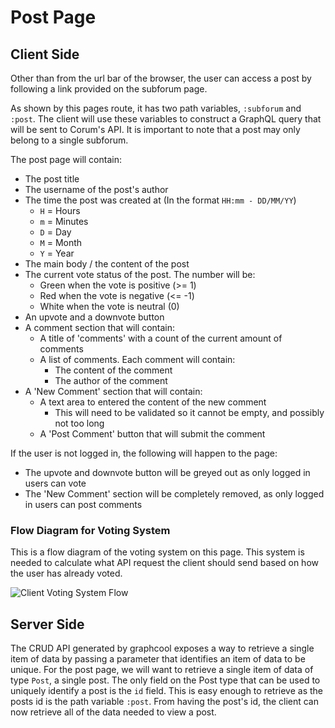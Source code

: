 # Post Page

## Client Side

Other than from the url bar of the browser, the user can access a post by
following a link provided on the subforum page.

As shown by this pages route, it has two path variables, `:subforum` and
`:post`. The client will use these variables to construct a GraphQL query that
will be sent to Corum's API. It is important to note that a post may only belong
to a single subforum.

The post page will contain:

* The post title
* The username of the post's author
* The time the post was created at (In the format `HH:mm - DD/MM/YY`)
  * `H` = Hours
  * `m` = Minutes
  * `D` = Day
  * `M` = Month
  * `Y` = Year
* The main body / the content of the post
* The current vote status of the post. The number will be:
  * Green when the vote is positive (>= 1)
  * Red when the vote is negative (<= -1)
  * White when the vote is neutral (0)
* An upvote and a downvote button
* A comment section that will contain:
  * A title of 'comments' with a count of the current amount of comments
  * A list of comments. Each comment will contain:
    * The content of the comment
    * The author of the comment
* A 'New Comment' section that will contain:
  * A text area to entered the content of the new comment
    * This will need to be validated so it cannot be empty, and possibly not too
      long
  * A 'Post Comment' button that will submit the comment

If the user is not logged in, the following will happen to the page:

* The upvote and downvote button will be greyed out as only logged in users can
  vote
* The 'New Comment' section will be completely removed, as only logged in users
  can post comments

### Flow Diagram for Voting System

This is a flow diagram of the voting system on this page. This system is needed
to calculate what API request the client should send based on how the user has
already voted.

![Client Voting System Flow](images/client-vote-system.png)

## Server Side

The CRUD API generated by graphcool exposes a way to retrieve a single item of
data by passing a parameter that identifies an item of data to be unique. For
the post page, we will want to retrieve a single item of data of type `Post`, a
single post. The only field on the Post type that can be used to uniquely
identify a post is the `id` field. This is easy enough to retrieve as the posts
id is the path variable `:post`. From having the post's id, the client can now
retrieve all of the data needed to view a post.
